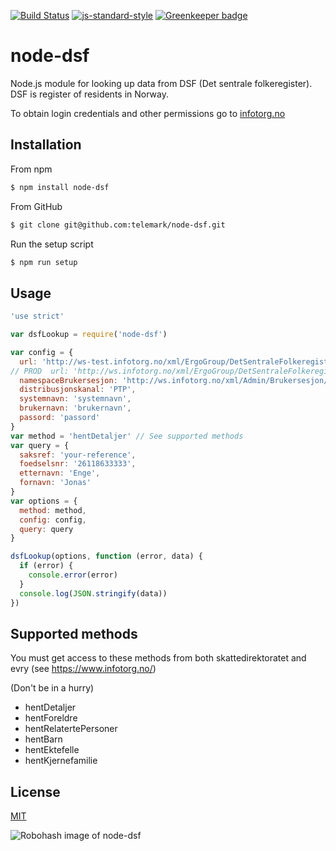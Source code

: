 [![Build Status](https://travis-ci.org/telemark/node-dsf.svg?branch=master)](https://travis-ci.org/telemark/node-dsf)
[![js-standard-style](https://img.shields.io/badge/code%20style-standard-brightgreen.svg?style=flat)](https://github.com/feross/standard)
[![Greenkeeper badge](https://badges.greenkeeper.io/telemark/node-dsf.svg)](https://greenkeeper.io/)

# node-dsf

Node.js module for looking up data from DSF (Det sentrale folkeregister).
DSF is register of residents in Norway.

To obtain login credentials and other permissions go to [infotorg.no](https://www.infotorg.no)

## Installation
From npm

```sh
$ npm install node-dsf
```

From GitHub

```sh
$ git clone git@github.com:telemark/node-dsf.git
```

Run the setup script

```sh
$ npm run setup
```

## Usage

```javascript
'use strict'

var dsfLookup = require('node-dsf')

var config = {
  url: 'http://ws-test.infotorg.no/xml/ErgoGroup/DetSentraleFolkeregister1_4/2015-08-10/DetSentraleFolkeregister1_4.wsdl',
// PROD  url: 'http://ws.infotorg.no/xml/ErgoGroup/DetSentraleFolkeregister1_4/2015-08-10/DetSentraleFolkeregister1_4.wsdl',
  namespaceBrukersesjon: 'http://ws.infotorg.no/xml/Admin/Brukersesjon/2006-07-07/Brukersesjon.xsd',
  distribusjonskanal: 'PTP',
  systemnavn: 'systemnavn',
  brukernavn: 'brukernavn',
  passord: 'passord'
}
var method = 'hentDetaljer' // See supported methods
var query = {
  saksref: 'your-reference',
  foedselsnr: '26118633333',
  etternavn: 'Enge',
  fornavn: 'Jonas'
}
var options = {
  method: method,
  config: config,
  query: query
}

dsfLookup(options, function (error, data) {
  if (error) {
    console.error(error)
  }
  console.log(JSON.stringify(data))
})
```

## Supported methods

You must get access to these methods from both skattedirektoratet and evry (see https://www.infotorg.no/)

(Don't be in a hurry)

* hentDetaljer
* hentForeldre
* hentRelatertePersoner
* hentBarn
* hentEktefelle
* hentKjernefamilie

## License

[MIT](LICENSE)

![Robohash image of node-dsf](https://robots.kebabstudios.party/node-dsf.png "Robohash image of node-dsf")